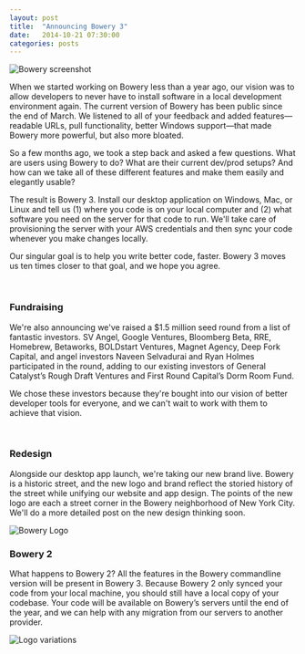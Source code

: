 ```yaml
---
layout: post
title:  "Announcing Bowery 3"
date:   2014-10-21 07:30:00
categories: posts
---
```


![Bowery screenshot](http://i.imgur.com/9n0YAhR.png)


When we started working on Bowery less than a year ago, our vision was to allow developers to never have to install software in a local development environment again. The current version of Bowery has been public since the end of March. We listened to all of your feedback and added features—readable URLs, pull functionality, better Windows support—that made Bowery more powerful, but also more bloated.

So a few months ago, we took a step back and asked a few questions. What are users using Bowery to do? What are their current dev/prod setups? And how can we take all of these different features and make them easily and elegantly usable?

The result is Bowery 3. Install our desktop application on Windows, Mac, or Linux and tell us (1) where you code is on your local computer and (2) what software you need on the server for that code to run. We'll take care of provisioning the server with your AWS credentials and then sync your code whenever you make changes locally.

Our singular goal is to help you write better code, faster. Bowery 3 moves us ten times closer to that goal, and we hope you agree.

<br />

### Fundraising
We're also announcing we've raised a $1.5 million seed round from a list of fantastic investors. SV Angel, Google Ventures, Bloomberg Beta, RRE, Homebrew, Betaworks,  BOLDstart Ventures, Magnet Agency, Deep Fork Capital, and angel investors Naveen Selvadurai and Ryan Holmes participated in the round, adding to our existing investors of General Catalyst’s Rough Draft Ventures and First Round Capital’s Dorm Room Fund.

We chose these investors because they're bought into our vision of better developer tools for everyone, and we can't wait to work with them to achieve that vision.

<br />

### Redesign
Alongside our desktop app launch, we're taking our new brand live. Bowery is a historic street, and the new logo and brand reflect the storied history of the street while unifying our website and app design. The points of the new logo are each a street corner in the Bowery neighborhood of New York City. We'll do a more detailed post on the new design thinking soon.


![Bowery Logo](http://i.imgur.com/rP3VK1J.png)


### Bowery 2
What happens to Bowery 2? All the features in the Bowery commandline version will be present in Bowery 3. Because Bowery 2 only synced your code from your local machine, you should still have a local copy of your codebase. Your code will be available on Bowery’s servers until the end of the year, and we can help with any migration from our servers to another provider.

![Logo variations](http://i.imgur.com/dcCdrM7.png)
